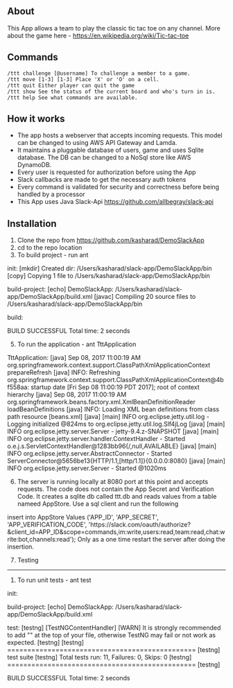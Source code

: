 About
-----
This App allows a team to play the classic tic tac toe on any channel. More about the game here -
https://en.wikipedia.org/wiki/Tic-tac-toe

Commands
--------

    /ttt challenge [@username] To challenge a member to a game. 
    /ttt move [1-3] [1-3] Place 'X' or 'O' on a cell.
    /ttt quit Either player can quit the game
    /ttt show See the status of the current board and who's turn in is.
    /ttt help See what commands are available.

How it works
------------
- The app hosts a webserver that accepts incoming requests. This model can be changed to using AWS API Gateway and Lamda.
- It maintains a pluggable database of users, game and uses Sqlite database. The DB can be changed to a NoSql store like AWS DynamoDB.
- Every user is requested for authorization before using the App
- Slack callbacks are made to get the necessary auth tokens
- Every command is validated for security and correctness before being handled by a processor 
- This App uses Java Slack-Api https://github.com/allbegray/slack-api

Installation
------------
1. Clone the repo from https://github.com/kasharad/DemoSlackApp
2. cd to the repo location
4. To build project - run ant

<console>

init:
    [mkdir] Created dir: /Users/kasharad/slack-app/DemoSlackApp/bin
     [copy] Copying 1 file to /Users/kasharad/slack-app/DemoSlackApp/bin

build-project:
     [echo] DemoSlackApp: /Users/kasharad/slack-app/DemoSlackApp/build.xml
    [javac] Compiling 20 source files to /Users/kasharad/slack-app/DemoSlackApp/bin

build:

BUILD SUCCESSFUL
Total time: 2 seconds

</console>

5. To run the application - ant TttApplication

<console>

TttApplication:
     [java] Sep 08, 2017 11:00:19 AM org.springframework.context.support.ClassPathXmlApplicationContext prepareRefresh
     [java] INFO: Refreshing org.springframework.context.support.ClassPathXmlApplicationContext@4bf558aa: startup date [Fri Sep 08 11:00:19 PDT 2017]; root of context hierarchy
     [java] Sep 08, 2017 11:00:19 AM org.springframework.beans.factory.xml.XmlBeanDefinitionReader loadBeanDefinitions
     [java] INFO: Loading XML bean definitions from class path resource [beans.xml]
     [java] [main] INFO org.eclipse.jetty.util.log - Logging initialized @824ms to org.eclipse.jetty.util.log.Slf4jLog
     [java] [main] INFO org.eclipse.jetty.server.Server - jetty-9.4.z-SNAPSHOT
     [java] [main] INFO org.eclipse.jetty.server.handler.ContextHandler - Started o.e.j.s.ServletContextHandler@1283bb96{/,null,AVAILABLE}
     [java] [main] INFO org.eclipse.jetty.server.AbstractConnector - Started ServerConnector@5656be13{HTTP/1.1,[http/1.1]}{0.0.0.0:8080}
     [java] [main] INFO org.eclipse.jetty.server.Server - Started @1020ms

</console>

6. The server is running locally at 8080 port at this point and accepts requests. The code does not contain the App Secret and Verification Code. It creates a sqlite db called ttt.db and reads values from a table nameed AppStore. Use a sql client and run the following
<query>
insert into AppStore Values ('APP_ID', 'APP_SECRET', 'APP_VERIFICATION_CODE', 'https://slack.com/oauth/authorize?&client_id=APP_ID&scope=commands,im:write,users:read,team:read,chat:write:bot,channels:read');
</query>
Only as a one time restart the server after doing the insertion.

7. Testing
-------
1. To run unit tests - ant test 

<console>
init:

build-project:
     [echo] DemoSlackApp: /Users/kasharad/slack-app/DemoSlackApp/build.xml

test:
   [testng] [TestNGContentHandler] [WARN] It is strongly recommended to add "<!DOCTYPE suite SYSTEM "http://testng.org/testng-1.0.dtd" >" at the top of your file, otherwise TestNG may fail or not work as expected.
   [testng] 
   [testng] ===============================================
   [testng] test suite
   [testng] Total tests run: 11, Failures: 0, Skips: 0
   [testng] ===============================================
   [testng] 

BUILD SUCCESSFUL
Total time: 2 seconds
</console> 

